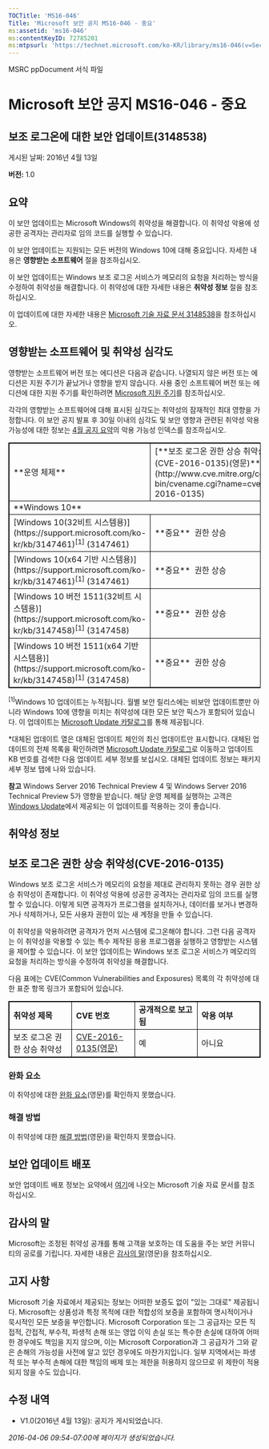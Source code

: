 ```yaml
---
TOCTitle: 'MS16-046'
Title: 'Microsoft 보안 공지 MS16-046 - 중요'
ms:assetid: 'ms16-046'
ms:contentKeyID: 72785201
ms:mtpsurl: 'https://technet.microsoft.com/ko-KR/library/ms16-046(v=Security.10)'
---
```


MSRC ppDocument 서식 파일

Microsoft 보안 공지 MS16-046 - 중요
===================================

보조 로그온에 대한 보안 업데이트(3148538)
-----------------------------------------

게시된 날짜: 2016년 4월 13일

**버전:** 1.0

요약
----

<span id="sectionToggle0"></span>
이 보안 업데이트는 Microsoft Windows의 취약성을 해결합니다. 이 취약성 악용에 성공한 공격자는 관리자로 임의 코드를 실행할 수 있습니다.

이 보안 업데이트는 지원되는 모든 버전의 Windows 10에 대해 중요입니다. 자세한 내용은 **영향받는 소프트웨어** 절을 참조하십시오.

이 보안 업데이트는 Windows 보조 로그온 서비스가 메모리의 요청을 처리하는 방식을 수정하여 취약성을 해결합니다. 이 취약성에 대한 자세한 내용은 **취약성 정보** 절을 참조하십시오.

<span id="KBArticle"></span>
이 업데이트에 대한 자세한 내용은 [Microsoft 기술 자료 문서 3148538](https://support.microsoft.com/ko-kr/kb/3148538)을 참조하십시오.

영향받는 소프트웨어 및 취약성 심각도
------------------------------------

<span id="sectionToggle1"></span>
영향받는 소프트웨어 버전 또는 에디션은 다음과 같습니다. 나열되지 않은 버전 또는 에디션은 지원 주기가 끝났거나 영향을 받지 않습니다. 사용 중인 소프트웨어 버전 또는 에디션에 대한 지원 주기를 확인하려면 [Microsoft 지원 주기](https://support.microsoft.com/ko-kr/lifecycle)를 참조하십시오.

각각의 영향받는 소프트웨어에 대해 표시된 심각도는 취약성의 잠재적인 최대 영향을 가정합니다. 이 보안 공지 발표 후 30일 이내의 심각도 및 보안 영향과 관련된 취약성 악용 가능성에 대한 정보는 [4월 공지 요약](https://technet.microsoft.com/ko-kr/library/security/ms16-apr)의 악용 가능성 인덱스를 참조하십시오.

 
<p></p>
<table style="border:1px solid black;">
<tr>
<td style="border:1px solid black;">
**운영 체제**

</td>
<td style="border:1px solid black;">
[**보조 로그온 권한 상승 취약성(CVE-2016-0135)(영문)**](http://www.cve.mitre.org/cgi-bin/cvename.cgi?name=cve-2016-0135)

</td>
<td style="border:1px solid black;">
**대체된 업데이트**\*

</td>
</tr>
<tr>
<td style="border:1px solid black;" colspan="3">
**Windows 10**

</td>
</tr>
<tr>
<td style="border:1px solid black;">
[Windows 10(32비트 시스템용)](https://support.microsoft.com/ko-kr/kb/3147461)<sup>[1]</sup>
(3147461)

</td>
<td style="border:1px solid black;">
**중요** 
권한 상승

</td>
<td style="border:1px solid black;">
[3140745](https://support.microsoft.com/ko-kr/kb/3140745)

</td>
</tr>
<tr>
<td style="border:1px solid black;">
[Windows 10(x64 기반 시스템용)](https://support.microsoft.com/ko-kr/kb/3147461)<sup>[1]</sup>
(3147461)

</td>
<td style="border:1px solid black;">
**중요** 
권한 상승

</td>
<td style="border:1px solid black;">
[3140745](https://support.microsoft.com/ko-kr/kb/3140745)

</td>
</tr>
<tr>
<td style="border:1px solid black;">
[Windows 10 버전 1511(32비트 시스템용)](https://support.microsoft.com/ko-kr/kb/3147458)<sup>[1]</sup>
(3147458)

</td>
<td style="border:1px solid black;">
**중요** 
권한 상승

</td>
<td style="border:1px solid black;">
[3140768](https://support.microsoft.com/ko-kr/kb/3140768)

</td>
</tr>
<tr>
<td style="border:1px solid black;">
[Windows 10 버전 1511(x64 기반 시스템용)](https://support.microsoft.com/ko-kr/kb/3147458)<sup>[1]</sup>
(3147458)

</td>
<td style="border:1px solid black;">
**중요** 
권한 상승

</td>
<td style="border:1px solid black;">
[3140768](https://support.microsoft.com/ko-kr/kb/3140768)

</td>
</tr>
</table>
 
<sup>[1]</sup>Windows 10 업데이트는 누적됩니다. 월별 보안 릴리스에는 비보안 업데이트뿐만 아니라 Windows 10에 영향을 미치는 취약성에 대한 모든 보안 픽스가 포함되어 있습니다. 이 업데이트는 [Microsoft Update 카탈로그](http://catalog.update.microsoft.com/v7/site/home.aspx)를 통해 제공됩니다.

\*대체된 업데이트 열은 대체된 업데이트 체인의 최신 업데이트만 표시합니다. 대체된 업데이트의 전체 목록을 확인하려면 [Microsoft Update 카탈로그](http://catalog.update.microsoft.com/v7/site/home.aspx)로 이동하고 업데이트 KB 번호를 검색한 다음 업데이트 세부 정보를 보십시오. 대체된 업데이트 정보는 패키지 세부 정보 탭에 나와 있습니다.

**참고** Windows Server 2016 Technical Preview 4 및 Windows Server 2016 Technical Preview 5가 영향을 받습니다. 해당 운영 체제를 실행하는 고객은 [Windows Update](http://update.microsoft.com/microsoftupdate/v6/vistadefault.aspx?ln=ko-kr)에서 제공되는 이 업데이트를 적용하는 것이 좋습니다.

취약성 정보
-----------

<span id="sectionToggle2"></span>
보조 로그온 권한 상승 취약성(CVE-2016-0135)
-------------------------------------------

Windows 보조 로그온 서비스가 메모리의 요청을 제대로 관리하지 못하는 경우 권한 상승 취약성이 존재합니다. 이 취약성 악용에 성공한 공격자는 관리자로 임의 코드를 실행할 수 있습니다. 이렇게 되면 공격자가 프로그램을 설치하거나, 데이터를 보거나 변경하거나 삭제하거나, 모든 사용자 권한이 있는 새 계정을 만들 수 있습니다.

이 취약성을 악용하려면 공격자가 먼저 시스템에 로그온해야 합니다. 그런 다음 공격자는 이 취약성을 악용할 수 있는 특수 제작된 응용 프로그램을 실행하고 영향받는 시스템을 제어할 수 있습니다. 이 보안 업데이트는 Windows 보조 로그온 서비스가 메모리의 요청을 처리하는 방식을 수정하여 취약성을 해결합니다.

다음 표에는 CVE(Common Vulnerabilities and Exposures) 목록의 각 취약성에 대한 표준 항목 링크가 포함되어 있습니다.

 
<p></p>
<table style="border:1px solid black;">
<colgroup>
<col width="25%" />
<col width="25%" />
<col width="25%" />
<col width="25%" />
</colgroup>
<tbody>
<tr class="odd">
<td style="border:1px solid black;"><strong>취약성 제목</strong></td>
<td style="border:1px solid black;"><strong>CVE 번호</strong></td>
<td style="border:1px solid black;"><strong>공개적으로 보고됨</strong></td>
<td style="border:1px solid black;"><strong>악용 여부</strong></td>
</tr>
<tr class="even">
<td style="border:1px solid black;">보조 로그온 권한 상승 취약성</td>
<td style="border:1px solid black;"><a href="http://www.cve.mitre.org/cgi-bin/cvename.cgi?name=cve-2016-0135">CVE-2016-0135(영문)</a></td>
<td style="border:1px solid black;">예</td>
<td style="border:1px solid black;">아니요</td>
</tr>
</tbody>
</table>
  
### 완화 요소
  
이 취약성에 대한 [완화 요소](https://technet.microsoft.com/ko-kr/library/security/dn848375.aspx)(영문)를 확인하지 못했습니다.
  
### 해결 방법
  
이 취약성에 대한 [해결 방법](https://technet.microsoft.com/ko-kr/library/security/dn848375.aspx)(영문)을 확인하지 못했습니다.
  
보안 업데이트 배포  
------------------
  
<span id="sectionToggle3"></span>
보안 업데이트 배포 정보는 요약에서 [여기](#kbarticle)에 나오는 Microsoft 기술 자료 문서를 참조하십시오.
  
감사의 말  
---------
  
<span id="sectionToggle4"></span>
Microsoft는 조정된 취약성 공개를 통해 고객을 보호하는 데 도움을 주는 보안 커뮤니티의 공로를 기립니다. 자세한 내용은 [감사의 말](https://technet.microsoft.com/ko-kr/library/security/mt674627.aspx)(영문)을 참조하십시오.
  
고지 사항  
---------
  
<span id="sectionToggle5"></span>
Microsoft 기술 자료에서 제공되는 정보는 어떠한 보증도 없이 "있는 그대로" 제공됩니다. Microsoft는 상품성과 특정 목적에 대한 적합성의 보증을 포함하여 명시적이거나 묵시적인 모든 보증을 부인합니다. Microsoft Corporation 또는 그 공급자는 모든 직접적, 간접적, 부수적, 파생적 손해 또는 영업 이익 손실 또는 특수한 손실에 대하여 어떠한 경우에도 책임을 지지 않으며, 이는 Microsoft Corporation과 그 공급자가 그와 같은 손해의 가능성을 사전에 알고 있던 경우에도 마찬가지입니다. 일부 지역에서는 파생적 또는 부수적 손해에 대한 책임의 배제 또는 제한을 허용하지 않으므로 위 제한이 적용되지 않을 수도 있습니다.
  
수정 내역  
---------
  
<span id="sectionToggle6"></span>
-   V1.0(2016년 4월 13일): 공지가 게시되었습니다.
  
*2016-04-06 09:54-07:00에 페이지가 생성되었습니다.*
